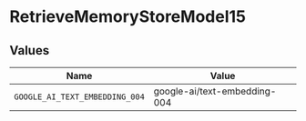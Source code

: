 # RetrieveMemoryStoreModel15


## Values

| Name                           | Value                          |
| ------------------------------ | ------------------------------ |
| `GOOGLE_AI_TEXT_EMBEDDING_004` | google-ai/text-embedding-004   |